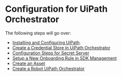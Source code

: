 [title]: # (Configuration)
[tags]: # (introduction)
[priority]: # (200)
# Configuration for UiPath Orchestrator

The following steps will go over:

* [Installing and Configuring UiPath](setup-uipath-steps.md).
* [Create a Credential Store in UiPath Orchestrator](create-credential-store-uipath.md)
* [Configuration Steps for Secret Server](config-steps-ss.md)
* [Setup a New Onboarding Rule in SDK Management](setup-onboarding-rule-sdk.md)
* [Create an Asset](create-an-asset.md)
* [Create a Robot UiPath Orchestrator](create-an-asset.md)